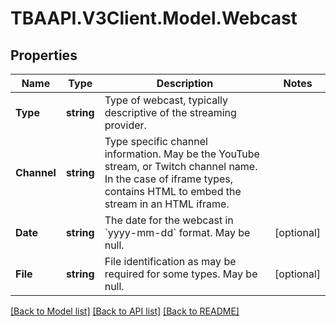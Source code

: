 # TBAAPI.V3Client.Model.Webcast
## Properties

Name | Type | Description | Notes
------------ | ------------- | ------------- | -------------
**Type** | **string** | Type of webcast, typically descriptive of the streaming provider. | 
**Channel** | **string** | Type specific channel information. May be the YouTube stream, or Twitch channel name. In the case of iframe types, contains HTML to embed the stream in an HTML iframe. | 
**Date** | **string** | The date for the webcast in &#x60;yyyy-mm-dd&#x60; format. May be null. | [optional] 
**File** | **string** | File identification as may be required for some types. May be null. | [optional] 

[[Back to Model list]](../README.md#documentation-for-models) [[Back to API list]](../README.md#documentation-for-api-endpoints) [[Back to README]](../README.md)

